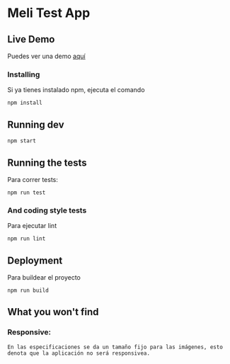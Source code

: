 # Meli Test App

## Live Demo

Puedes ver una demo [aquí](https://meli-test-b3cdb.firebaseapp.com/)

### Installing

Si ya tienes instalado npm, ejecuta el comando

```
npm install
```

## Running dev

```
npm start
```


## Running the tests

Para correr tests:

```
npm run test
```

### And coding style tests

Para ejecutar lint

```
npm run lint
```

## Deployment

Para buildear el proyecto

```
npm run build
```

## What you won't find

### Responsive:

```
En las especificaciones se da un tamaño fijo para las imágenes, esto denota que la aplicación no será responsivea.
```
